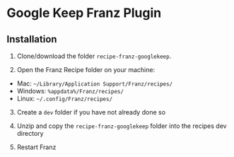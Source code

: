 # Google Keep Franz Plugin

## Installation

1. Clone/download the folder `recipe-franz-googlekeep`.

2. Open the Franz Recipe folder on your machine:
  * Mac: `~/Library/Application Support/Franz/recipes/`
  * Windows: `%appdata%/Franz/recipes/`
  * Linux: `~/.config/Franz/recipes/`

3. Create a `dev` folder if you have not already done so

3. Unzip and copy the `recipe-franz-googlekeep` folder into the recipes dev directory

4. Restart Franz
